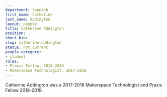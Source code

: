 ```yaml
---
department: Spanish
first_name: Catherine
last_name: Addington
layout: people
title: Catherine Addington
position:
short_bio:
slug: catherine-addington
status: not_current
people-category:
- student
roles:
- Praxis Fellow, 2018-2019
- Makerspace Technologist, 2017-2018
---
```

Catherine Addington was a 2017-2018 Makerspace Technologist and Praxis Fellow 2018-2019.
